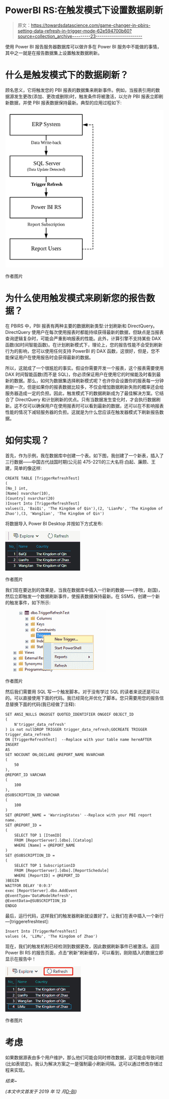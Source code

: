 # PowerBI RS:在触发模式下设置数据刷新

> 原文：<https://towardsdatascience.com/game-changer-in-pbirs-setting-data-refresh-in-trigger-mode-62e594700b60?source=collection_archive---------23----------------------->

使用 Power BI 报告服务器数据库可以做许多在 Power BI 服务中不能做的事情，其中之一就是在报告数据集上设置触发数据刷新。

# 什么是触发模式下的数据刷新？

顾名思义，它将触发您的 PBI 报表的数据集来刷新事件。例如，当报表引用的数据源发生更改(添加、更改或删除)时，触发条件将被激活，以允许 PBI 报表立即刷新数据，并使 PBI 报表数据保持最新。典型的应用过程如下:

![](img/5d1ecb9ea8bfd53de00ea1357bb9a957.png)

作者图片

# 为什么使用触发模式来刷新您的报告数据？

在 PBIRS 中，PBI 报表有两种主要的数据刷新类型:计划刷新和 DirectQuery。DirectQuery 使用户在每次使用报表时都能持续获得最新的数据，但缺点是当报表查询逻辑复杂时，可能会严重影响报表的性能。此外，计算引擎不支持某些 DAX 函数(如时间智能函数)。在计划刷新模式下，理论上，您的报告性能不会受到刷新行为的影响，您可以使用任何支持 PowerBI 的 DAX 函数，这很好，但是，您不能保证用户在使用报告时会获得最新的数据。

所以，这就成了一个很尴尬的事实。假设你需要开发一个报表，这个报表需要使用 DAX 时间智能函数(而不是 SQL)，你必须保证用户在使用它的时候能及时看到最新的数据。那么，如何为数据集选择刷新模式呢？也许你会设置你的报表每一分钟刷新一次，但是如果你的报表数据比较多，不仅会增加数据刷新失败的概率还会给服务器造成一定的负担。因此，触发模式下的数据刷新成为了最佳解决方案。它结合了 DirectQuery 和计划刷新的优点。只有当数据发生变化时，才会执行数据刷新。这不仅可以确保用户在使用报表时可以看到最新的数据，还可以在不影响报表性能的情况下减轻服务器的负担。这就是为什么您应该在触发器模式下刷新报告数据。

# 如何实现？

首先，作为示例，我在数据库中创建一个表。如下图，我创建了一个新表，插入了三行数据——中国古代战国时期(公元前 475-221)的三大名将:白起、廉颇、王建，简单的像这样:

```
CREATE TABLE [TriggerRefreshTest]
(
[No_] int,
[Name] nvarchar(10),
[Country] nvarchar(20)
)Insert Into [TriggerRefreshTest]
values(1, 'BaiQi', 'The Kingdom of Qin'),(2, 'LianPo', 'The Kingdom of Zhao'),(3, 'WangJian', 'The Kingdom of Qin')
```

将数据导入 Power BI Desktop 并按如下方式发布:

![](img/c99c716075fce076e93faabaa9ba984e.png)

作者图片

我们现在要达到的效果是，当我在数据库中插入一行新的数据——(李牧，赵国)，然后立即触发一个数据刷新事件，使报表数据保持最新。在 SSMS，创建一个新的触发事件，如下所示:

![](img/f69b33c1165f47f2b581c81c0eba4037.png)

作者图片

然后我们需要用 SQL 写一个触发脚本。对于没有学过 SQL 的读者来说还是可以的。可以直接使用下面的代码。我已经简化并优化了脚本。您只需要用您的报告信息替换下面的代码(我已经做了注释):

```
SET ANSI_NULLS ONGOSET QUOTED_IDENTIFIER ONGOIF OBJECT_ID
(
    N'trigger_data_refresh'
) is not nullDROP TRIGGER trigger_data_refresh;GOCREATE TRIGGER trigger_data_refresh 
ON [TriggerRefreshTest]  --Replace with your table name hereAFTER INSERT
AS 
SET NOCOUNT ON;DECLARE @REPORT_NAME NVARCHAR
(
    50
),
@REPORT_ID VARCHAR
(
    100
),
@SUBSCRIPTION_ID VARCHAR
(
    100
)
SET @REPORT_NAME = 'WarringStates' --Replace with your PBI report name.
SET @REPORT_ID = 
(
    SELECT TOP 1 [ItemID]
    FROM [ReportServer].[dbo].[Catalog]
    WHERE [Name] = @REPORT_NAME
)
SET @SUBSCRIPTION_ID = 
(
    SELECT TOP 1 SubscriptionID
    FROM [ReportServer].[dbo].[ReportSchedule]
    WHERE [ReportID] = @REPORT_ID
)BEGIN
WAITFOR DELAY '0:0:3'
exec [ReportServer].dbo.AddEvent 
@EventType='DataModelRefresh',
@EventData=@SUBSCRIPTION_ID
ENDGO
```

最后，运行代码，这样我们的触发器刷新就设置好了。让我们在表中插入一个新行—[triggerefreshtest]:

```
Insert Into [TriggerRefreshTest]
values (4, 'LiMu', 'The Kingdom of Zhao')
```

现在，我们的触发机制已经检测到数据更改，因此数据刷新事件已被激活。返回 Power BI RS 的报告页面，点击“刷新”刷新缓存，可以看到，刚刚插入的数据立即显示在报告中！

![](img/330754e96900a7365592d1b0bff026bf.png)

作者图片

# 考虑

如果数据源表由多个用户维护，那么他们可能会同时修改数据，这可能会导致问题(比如表锁定)。我认为解决方案之一是强制最小刷新间隔。这可以通过修改存储过程来实现。

*结束~*

*(本文中文首发于 2019 年 12 月*[*D-BI*](https://d-bi.gitee.io/pbi-trigger-refresh/)*)*